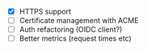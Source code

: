 - [x] HTTPS support
- [ ] Certificate management with ACME
- [ ] Auth refactoring (OIDC client?)
- [ ] Better metrics (request times etc)
